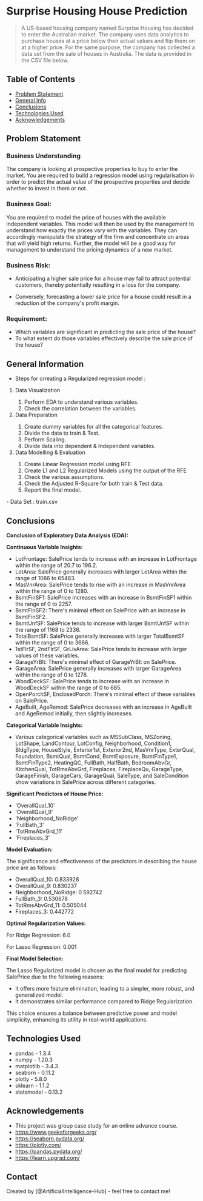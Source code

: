 # Surprise Housing House Prediction
> A US-based housing company named Surprise Housing has decided to enter the Australian market. The company uses data analytics to purchase houses at a price below their actual values and flip them on at a higher price. For the same purpose, the company has collected a data set from the sale of houses in Australia. The data is provided in the CSV file below.
 
## Table of Contents
* [Problem Statement](#problem-statement)
* [General Info](#general-information)
* [Conclusions](#conclusions)
* [Technologies Used](#technologies-used)
* [Acknowledgements](#acknowledgements)

<!-- You can include any other section that is pertinent to your problem -->

## Problem Statement

### Business Understanding

The company is looking at prospective properties to buy to enter the market. You are required to build a regression model using regularisation in order to predict the actual value of the prospective properties and decide whether to invest in them or not.

### Business Goal:

You are required to model the price of houses with the available independent variables. This model will then be used by the management to understand how exactly the prices vary with the variables. They can accordingly manipulate the strategy of the firm and concentrate on areas that will yield high returns. Further, the model will be a good way for management to understand the pricing dynamics of a new market.

### Business Risk:

- Anticipating a higher sale price for a house may fail to attract potential customers, thereby potentially resulting in a loss for the company.

- Conversely, forecasting a lower sale price for a house could result in a reduction of the company's profit margin.

### Requirement:

- Which variables are significant in predicting the sale price of the house?
- To what extent do those variables effectively describe the sale price of the house?

## General Information
- Steps for crreating a Regularized regression model :
<ol>
    <li>Data Visualization</li>
      <ol>
        <li>Perform EDA to understand various variables.</li>
        <li>Check the correlation between the variables.</li>
      </ol>
    <li>Data Preparation</li>
      <ol>
        <li>Create dummy variables for all the categorical features.</li>
        <li>Divide the data to train & Test.</li>
        <li>Perform Scaling.</li>
        <li>Divide data into dependent & Independent variables.</li>
      </ol>
    <li>Data Modelling & Evaluation</li>
      <ol>
        <li>Create Linear Regression model using RFE</li>
        <li>Create L1 and L2 Regularized Models using the output of the RFE</li>
        <li>Check the various assumptions.</li>
        <li>Check the Adjusted R-Square for both train & Test data.</li>
        <li>Report the final model.</li>
      </ol>
</ol>
- Data Set : train.csv 

<!-- You don't have to answer all the questions - just the ones relevant to your project. -->

## Conclusions
**Conclusion of Exploratory Data Analysis (EDA):**

**Continuous Variable Insights:**

- LotFrontage: SalePrice tends to increase with an increase in LotFrontage within the range of 20.7 to 196.2.
- LotArea: SalePrice generally increases with larger LotArea within the range of 1086 to 65483.
- MasVnrArea: SalePrice tends to rise with an increase in MasVnrArea within the range of 0 to 1280.
- BsmtFinSF1: SalePrice increases with an increase in BsmtFinSF1 within the range of 0 to 2257.
- BsmtFinSF2: There's minimal effect on SalePrice with an increase in BsmtFinSF2.
- BsmtUnfSF: SalePrice tends to increase with larger BsmtUnfSF within the range of 1168 to 2336.
- TotalBsmtSF: SalePrice generally increases with larger TotalBsmtSF within the range of 0 to 3666.
- 1stFlrSF, 2ndFlrSF, GrLivArea: SalePrice tends to increase with larger values of these variables.
- GarageYrBlt: There's minimal effect of GarageYrBlt on SalePrice.
- GarageArea: SalePrice generally increases with larger GarageArea within the range of 0 to 1276.
- WoodDeckSF: SalePrice tends to increase with an increase in WoodDeckSF within the range of 0 to 685.
- OpenPorchSF, EnclosedPorch: There's minimal effect of these variables on SalePrice.
- AgeBuilt, AgeRemod: SalePrice decreases with an increase in AgeBuilt and AgeRemod initially, then slightly increases.

**Categorical Variable Insights:**

- Various categorical variables such as MSSubClass, MSZoning, LotShape, LandContour, LotConfig, Neighborhood, Condition1, BldgType, HouseStyle, Exterior1st, Exterior2nd, MasVnrType, ExterQual, Foundation, BsmtQual, BsmtCond, BsmtExposure, BsmtFinType1, BsmtFinType2, HeatingQC, FullBath, HalfBath, BedroomAbvGr, KitchenQual, TotRmsAbvGrd, Fireplaces, FireplaceQu, GarageType, GarageFinish, GarageCars, GarageQual, SaleType, and SaleCondition show variations in SalePrice across different categories.

**Significant Predictors of House Price:**

- 'OverallQual_10'
- 'OverallQual_9'
- 'Neighborhood_NoRidge'
- 'FullBath_3'
- 'TotRmsAbvGrd_11'
- 'Fireplaces_3'

**Model Evaluation:**

The significance and effectiveness of the predictors in describing the house price are as follows:

- OverallQual_10: 0.833928
- OverallQual_9: 0.830237
- Neighborhood_NoRidge: 0.592742
- FullBath_3: 0.530678
- TotRmsAbvGrd_11: 0.505044
- Fireplaces_3: 0.442772

**Optimal Regularization Values:**

For Ridge Regression: 6.0

For Lasso Regression: 0.001

**Final Model Selection:**

The Lasso Regularized model is chosen as the final model for predicting SalePrice due to the following reasons:

- It offers more feature elimination, leading to a simpler, more robust, and generalized model.
- It demonstrates similar performance compared to Ridge Regularization.

This choice ensures a balance between predictive power and model simplicity, enhancing its utility in real-world applications.
## Technologies Used
- pandas - 1.3.4
- numpy - 1.20.3
- matplotlib - 3.4.3
- seaborn - 0.11.2
- plotly - 5.8.0
- sklearn - 1.1.2
- statsmodel - 0.13.2


<!-- As the libraries versions keep on changing, it is recommended to mention the version of library used in this project -->

## Acknowledgements
- This project was group case study for an online advance course.
- https://www.geeksforgeeks.org/
- https://seaborn.pydata.org/
- https://plotly.com/
- https://pandas.pydata.org/
- https://learn.upgrad.com/


## Contact
Created by [@ArtificialIntelligence-Hub] - feel free to contact me!


<!-- Optional -->
<!-- ## License -->
<!-- This project is open source and available under the [... License](). -->

<!-- You don't have to include all sections - just the one's relevant to your project -->

